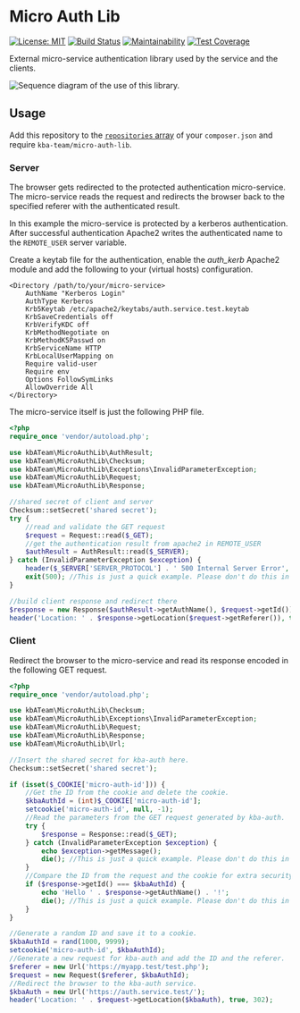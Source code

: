 # Micro Auth Lib

[![License: MIT][license-mit]](LICENSE)
[![Build Status][build-status]][travis-ci]
[![Maintainability][maintainability-badge]][maintainability]
[![Test Coverage][coverage-badge]][coverage]

External micro-service authentication library used by the service and the
clients.

![Sequence diagram of the use of this library.][seqdiag]

## Usage

Add this repository to the [`repositories` array][1] of your `composer.json` and
require `kba-team/micro-auth-lib`.

### Server

The browser gets redirected to the protected authentication micro-service.
The micro-service reads the request and redirects the browser back to the
specified referer with the authenticated result.

In this example the micro-service is protected by a kerberos authentication.
After successful authentication Apache2 writes the authenticated name to the
`REMOTE_USER` server variable.

Create a keytab file for the authentication, enable the _auth_kerb_ Apache2
module and add the following to your (virtual hosts) configuration.

```apacheconf
<Directory /path/to/your/micro-service>
    AuthName "Kerberos Login"
    AuthType Kerberos
    Krb5Keytab /etc/apache2/keytabs/auth.service.test.keytab
    KrbSaveCredentials off
    KrbVerifyKDC off
    KrbMethodNegotiate on
    KrbMethodK5Passwd on
    KrbServiceName HTTP
    KrbLocalUserMapping on
    Require valid-user
    Require env
    Options FollowSymLinks
    AllowOverride All
</Directory>
```

The micro-service itself is just the following PHP file.

```php
<?php
require_once 'vendor/autoload.php';

use kbATeam\MicroAuthLib\AuthResult;
use kbATeam\MicroAuthLib\Checksum;
use kbATeam\MicroAuthLib\Exceptions\InvalidParameterException;
use kbATeam\MicroAuthLib\Request;
use kbATeam\MicroAuthLib\Response;

//shared secret of client and server
Checksum::setSecret('shared secret');
try {
    //read and validate the GET request
    $request = Request::read($_GET);
    //get the authentication result from apache2 in REMOTE_USER
    $authResult = AuthResult::read($_SERVER);
} catch (InvalidParameterException $exception) {
    header($_SERVER['SERVER_PROTOCOL'] . ' 500 Internal Server Error', true, 500);
    exit(500); //This is just a quick example. Please don't do this in your code.
}

//build client response and redirect there
$response = new Response($authResult->getAuthName(), $request->getId());
header('Location: ' . $response->getLocation($request->getReferer()), true, 302);
```

### Client

Redirect the browser to the micro-service and read its response encoded
in the following GET request.

```php
<?php
require_once 'vendor/autoload.php';

use kbATeam\MicroAuthLib\Checksum;
use kbATeam\MicroAuthLib\Exceptions\InvalidParameterException;
use kbATeam\MicroAuthLib\Request;
use kbATeam\MicroAuthLib\Response;
use kbATeam\MicroAuthLib\Url;

//Insert the shared secret for kba-auth here.
Checksum::setSecret('shared secret');

if (isset($_COOKIE['micro-auth-id'])) {
    //Get the ID from the cookie and delete the cookie.
    $kbaAuthId = (int)$_COOKIE['micro-auth-id'];
    setcookie('micro-auth-id', null, -1);
    //Read the parameters from the GET request generated by kba-auth.
    try {
        $response = Response::read($_GET);
    } catch (InvalidParameterException $exception) {
        echo $exception->getMessage();
        die(); //This is just a quick example. Please don't do this in your code.
    }
    //Compare the ID from the request and the cookie for extra security.
    if ($response->getId() === $kbaAuthId) {
        echo 'Hello ' . $response->getAuthName() . '!';
        die(); //This is just a quick example. Please don't do this in your code.
    }
}

//Generate a random ID and save it to a cookie.
$kbaAuthId = rand(1000, 9999);
setcookie('micro-auth-id', $kbaAuthId);
//Generate a new request for kba-auth and add the ID and the referer.
$referer = new Url('https://myapp.test/test.php');
$request = new Request($referer, $kbaAuthId);
//Redirect the browser to the kba-auth service.
$kbaAuth = new Url('https://auth.service.test/');
header('Location: ' . $request->getLocation($kbaAuth), true, 302);
```

[seqdiag]: https://www.planttext.com/api/plantuml/svg/bPFVQy8m4CVV-rSSKgp2jCEnbqBzCIWJnfXitPimilQs1cjQagl--xlMrZcrcti9bylT9vTyxwQ6XAPYdLeYpuU4Xc0mXiRsm9On-A25YdlzfR8rVg16xIT4kV5Sjmbq2uFQJRDFgJWgIZ1Q-OamISys8YKOLXnUwtn66II8icmb4RQIaZB0-b73dSws3FLW7eOBkBaUWIWe6R9h8oDqgqsUv9EbaZudTxNVqBkHlol1icf8oUiSfaDlbWkE6VKx7jm78Lo6QsFypgzDU43zZZepIpNZK5Ga8q4oK__YBkQBakay1uzFOV3s-X8yEoU0AgWzUIDI6Gl2tkvTLz2gaatS7-kSMy1HsTPXHoaqRm-kRmHdxpd9Qm9RPMg_lTPJmPj2zgAGN-EwXL_XpalztRwLj4sFNeGvFmP__TZH8_aYitUEgx-30TmQPrATiFWQGHptFn_6c2BXoM1CKSKyery0
[1]: https://getcomposer.org/doc/04-schema.md#repositories
[license-mit]: https://img.shields.io/badge/license-MIT-blue.svg
[build-status]: https://travis-ci.org/the-kbA-team/micro-auth-lib.svg?branch=main
[travis-ci]: https://travis-ci.org/the-kbA-team/micro-auth-lib
[maintainability-badge]: https://api.codeclimate.com/v1/badges/4a476b8f42f9f6dfe89c/maintainability
[maintainability]: https://codeclimate.com/github/the-kbA-team/micro-auth-lib/maintainability
[coverage-badge]: https://api.codeclimate.com/v1/badges/4a476b8f42f9f6dfe89c/test_coverage
[coverage]: https://codeclimate.com/github/the-kbA-team/micro-auth-lib/test_coverage
